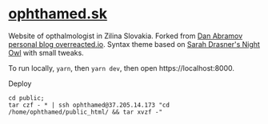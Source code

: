 # [ophthamed.sk](https://www.ophthamed.sk/)

Website of opthalmologist in Zilina Slovakia. Forked from [Dan Abramov personal blog overreacted.io](https://github.com/gaearon/overreacted.io). Syntax theme based on [Sarah Drasner's Night Owl](https://github.com/sdras/night-owl-vscode-theme/) with small tweaks.

To run locally, `yarn`, then `yarn dev`, then open https://localhost:8000.

Deploy

```
cd public;
tar czf - * | ssh ophthamed@37.205.14.173 "cd /home/ophthamed/public_html/ && tar xvzf -"
```
